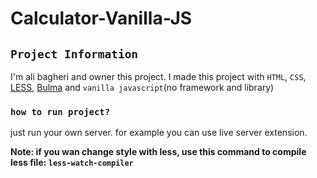 # Calculator-Vanilla-JS

## `Project Information`
I'm ali bagheri and owner this project.
I made this project with `HTML`, `CSS`, [LESS](https://lesscss.org), [Bulma](https://bulma.io) and `vanilla javascript`(no framework and library)

### `how to run project?`
just run your own server. for example you can use live server extension.

**Note: if you wan change style with less, use this command to compile less file: `less-watch-compiler`**

